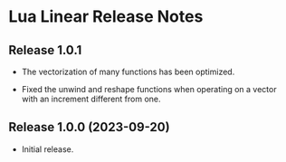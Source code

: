 # Lua Linear Release Notes


## Release 1.0.1

- The vectorization of many functions has been optimized.

- Fixed the unwind and reshape functions when operating on a vector with an increment different
from one.


## Release 1.0.0 (2023-09-20)

- Initial release.
